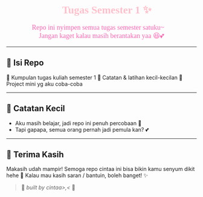 <h1 align="center" style="color:pink; font-family:cursive;">
🌸✨ Tugas Semester 1 ✨🌸
</h1>

<p align="center" style="color:#ff69b4; font-size:18px; font-family:Comic Sans MS;">
Repo ini nyimpen semua tugas semester satuku~ 🎀<br>
Jangan kaget kalau masih berantakan yaa 😆💕
</p>


---

## 💖 Isi Repo

📂 Kumpulan tugas kuliah semester 1
📂 Catatan & latihan kecil-kecilan
📂 Project mini yg aku coba-coba

---

## 🌷 Catatan Kecil
* Aku masih belajar, jadi repo ini penuh percobaan 🌈
* Tapi gapapa, semua orang pernah jadi pemula kan? 💕

---

## 🎀 Terima Kasih

Makasih udah mampir! Semoga repo cintaa ini bisa bikin kamu senyum dikit hehe 🌸
Kalau mau kasih saran / bantuin, boleh banget! ✨

> 💌 *built by cintaa>,<* 💌
